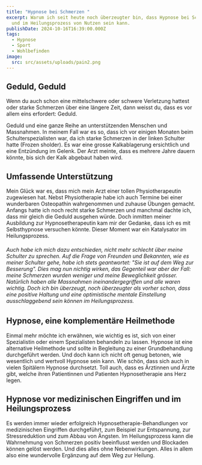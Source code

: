 ```yaml
---
title: "Hypnose bei Schmerzen "
excerpt: Warum ich seit heute noch überzeugter bin, dass Hypnose bei Schmerzen
  und im Heilungsprozess von Nutzen sein kann.
publishDate: 2024-10-16T16:39:00.000Z
tags:
  - Hypnose
  - Sport
  - Wohlbefinden
image:
  src: src/assets/uploads/pain2.png
---
```

## Geduld, Geduld

Wenn du auch schon eine mittelschwere oder schwere Verletzung hattest oder starke Schmerzen über eine längere Zeit, dann weisst du, dass es vor allem eins erfordert: Geduld.

Geduld und eine ganze Reihe an unterstützenden Menschen und Massnahmen. In meinem Fall war es so, dass ich vor einigen Monaten beim Schulterspezialisten war, da ich starke Schmerzen in der linken Schulter hatte (Frozen sholder). Es war eine grosse Kalkablagerung ersichtlich und eine Entzündung im Gelenk. Der Arzt meinte, dass es mehrere Jahre dauern könnte, bis sich der Kalk abgebaut haben wird. 

## Umfassende Unterstützung

Mein Glück war es, dass mich mein Arzt einer tollen Physiotherapeutin zugewiesen hat. Nebst Physiotherapie habe ich auch Termine bei einer wunderbaren Osteopathin wahrgenommen und zuhause Übungen gemacht. Anfangs hatte ich noch recht starke Schmerzen und manchmal dachte ich, dass mir gleich die Geduld ausgehen würde. Doch inmitten meiner Ausbildung zur Hypnosetherapeutin kam mir der Gedanke, dass ich es mit Selbsthypnose versuchen könnte. Dieser Moment war ein Katalysator im Heilungsprozess. 

###### Auch habe ich mich dazu entschieden, nicht mehr schlecht über meine Schulter zu sprechen. Auf die Frage von Freunden und Bekannten, wie es meiner Schulter gehe, habe ich stets geantwortet: "Sie ist auf dem Weg zur Besserung". Dies mag nun nichtig wirken, das Gegenteil war aber der Fall: meine Schmerzen wurden weniger und meine Beweglichkeit grösser. Natürlich haben alle Massnahmen ineinandergegriffen und alle waren wichtig. Doch ich bin überzeugt, noch überzeugter als vorher schon, dass eine positive Haltung und eine optimistische mentale Einstellung ausschlaggebend sein können im Heilungsprozess. 

## Hypnose, eine komplementäre Heilmethode

Einmal mehr möchte ich erwähnen, wie wichtig es ist, sich von einer Spezialistin oder einem Spezialisten behandeln zu lassen. Hypnose ist eine alternative Heilmethode und sollte in Begleitung zu einer Grundbehandlung durchgeführt werden. Und doch kann ich nicht oft genug betonen, wie wesentlich und wertvoll Hypnose sein kann. Wie schön, dass sich auch in vielen Spitälern Hypnose durchsetzt. Toll auch, dass es Ärztinnen und Ärzte gibt, welche ihren Patientinnen und Patienten Hypnosetherapie ans Herz legen. 

## Hypnose vor medizinischen Eingriffen und im Heilungsprozess

Es werden immer wieder erfolgreich Hypnosetherapie-Behandlungen vor medizinischen Eingriffen durchgeführt, zum Beispiel zur Entspannung, zur Stressreduktion und zum Abbau von Ängsten. Im Heilungsprozess kann die Wahrnehmung von Schmerzen positiv beeinflusst werden und Blockaden können gelöst werden. Und dies alles ohne Nebenwirkungen. Alles in allem also eine wundervolle Ergänzung auf dem Weg zur Heilung.
